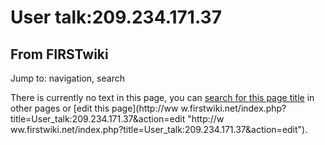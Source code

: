 # User talk:209.234.171.37

## From FIRSTwiki

Jump to: navigation, search

There is currently no text in this page, you can [search for this page title](Special:Search/209.234.171.37 "Special:Search/209.234.171.37") in other pages or [edit this page](http://ww
w.firstwiki.net/index.php?title=User_talk:209.234.171.37&action=edit "http://w
ww.firstwiki.net/index.php?title=User_talk:209.234.171.37&action=edit").
